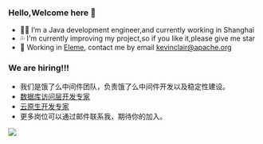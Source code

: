### Hello,Welcome here 👋

- 👨‍💼 I’m a Java development engineer,and currently working in Shanghai
- 💦 I'm currently improving my project,so if you like it,please give me star
- 💬 Working in [Eleme](https://www.ele.me/), contact me by email kevinclair@apache.org


### We are hiring!!! 
- 我们是饿了么中间件团队，负责饿了么中间件开发以及稳定性建设。
- [数据库访问层开发专家](https://talent.ele.me/off-campus/position-detail?lang=zh&positionId=100000169007)
- [云原生开发专家](https://talent.ele.me/off-campus/position-detail?lang=zh&positionId=5000025106)
- 更多岗位可以通过邮件联系我，期待你的加入。

![](https://github-readme-stats.vercel.app/api?username=KevinClair&count_private=true&show_icons=true)
